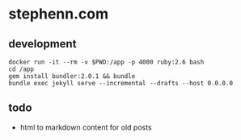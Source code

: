 # stephenn.com

## development

 	docker run -it --rm -v $PWD:/app -p 4000 ruby:2.6 bash
	cd /app
	gem install bundler:2.0.1 && bundle
	bundle exec jekyll serve --incremental --drafts --host 0.0.0.0

## todo
* html to markdown content for old posts


